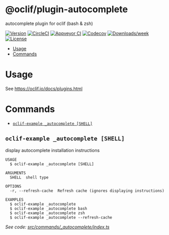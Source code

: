 @oclif/plugin-autocomplete
==========================

autocomplete plugin for oclif (bash & zsh)

[![Version](https://img.shields.io/npm/v/@oclif/plugin-autocomplete.svg)](https://npmjs.org/package/@oclif/plugin-autocomplete)
[![CircleCI](https://circleci.com/gh/oclif/plugin-autocomplete/tree/master.svg?style=shield)](https://circleci.com/gh/oclif/plugin-autocomplete/tree/master)
[![Appveyor CI](https://ci.appveyor.com/api/projects/status/github/oclif/plugin-autocomplete?branch=master&svg=true)](https://ci.appveyor.com/project/oclif/plugin-autocomplete/branch/master)
[![Codecov](https://codecov.io/gh/oclif/plugin-autocomplete/branch/master/graph/badge.svg)](https://codecov.io/gh/oclif/plugin-autocomplete)
[![Downloads/week](https://img.shields.io/npm/dw/@oclif/plugin-autocomplete.svg)](https://npmjs.org/package/@oclif/plugin-autocomplete)
[![License](https://img.shields.io/npm/l/@oclif/plugin-autocomplete.svg)](https://github.com/oclif/plugin-autocomplete/blob/master/package.json)

<!-- toc -->
* [Usage](#usage)
* [Commands](#commands)
<!-- tocstop -->
# Usage
See https://oclif.io/docs/plugins.html
# Commands
<!-- commands -->
* [`oclif-example _autocomplete [SHELL]`](#oclif-example-_autocomplete-shell)

## `oclif-example _autocomplete [SHELL]`

display autocomplete installation instructions

```
USAGE
  $ oclif-example _autocomplete [SHELL]

ARGUMENTS
  SHELL  shell type

OPTIONS
  -r, --refresh-cache  Refresh cache (ignores displaying instructions)

EXAMPLES
  $ oclif-example _autocomplete
  $ oclif-example _autocomplete bash
  $ oclif-example _autocomplete zsh
  $ oclif-example _autocomplete --refresh-cache
```

_See code: [src/commands/_autocomplete/index.ts](https://github.com/rizzlesauce/oclif-plugin-autocomplete/blob/v0.1.6-rossa.1/src/commands/_autocomplete/index.ts)_
<!-- commandsstop -->
